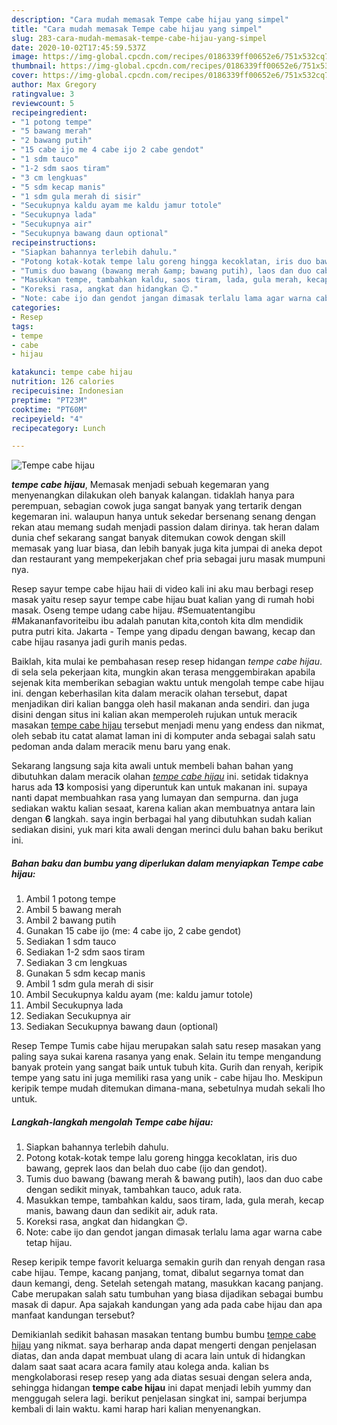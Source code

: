 ```yaml
---
description: "Cara mudah memasak Tempe cabe hijau yang simpel"
title: "Cara mudah memasak Tempe cabe hijau yang simpel"
slug: 283-cara-mudah-memasak-tempe-cabe-hijau-yang-simpel
date: 2020-10-02T17:45:59.537Z
image: https://img-global.cpcdn.com/recipes/0186339ff00652e6/751x532cq70/tempe-cabe-hijau-foto-resep-utama.jpg
thumbnail: https://img-global.cpcdn.com/recipes/0186339ff00652e6/751x532cq70/tempe-cabe-hijau-foto-resep-utama.jpg
cover: https://img-global.cpcdn.com/recipes/0186339ff00652e6/751x532cq70/tempe-cabe-hijau-foto-resep-utama.jpg
author: Max Gregory
ratingvalue: 3
reviewcount: 5
recipeingredient:
- "1 potong tempe"
- "5 bawang merah"
- "2 bawang putih"
- "15 cabe ijo me 4 cabe ijo 2 cabe gendot"
- "1 sdm tauco"
- "1-2 sdm saos tiram"
- "3 cm lengkuas"
- "5 sdm kecap manis"
- "1 sdm gula merah di sisir"
- "Secukupnya kaldu ayam me kaldu jamur totole"
- "Secukupnya lada"
- "Secukupnya air"
- "Secukupnya bawang daun optional"
recipeinstructions:
- "Siapkan bahannya terlebih dahulu."
- "Potong kotak-kotak tempe lalu goreng hingga kecoklatan, iris duo bawang, geprek laos dan belah duo cabe (ijo dan gendot)."
- "Tumis duo bawang (bawang merah &amp; bawang putih), laos dan duo cabe dengan sedikit minyak, tambahkan tauco, aduk rata."
- "Masukkan tempe, tambahkan kaldu, saos tiram, lada, gula merah, kecap manis, bawang daun dan sedikit air, aduk rata."
- "Koreksi rasa, angkat dan hidangkan 😊."
- "Note: cabe ijo dan gendot jangan dimasak terlalu lama agar warna cabe tetap hijau."
categories:
- Resep
tags:
- tempe
- cabe
- hijau

katakunci: tempe cabe hijau 
nutrition: 126 calories
recipecuisine: Indonesian
preptime: "PT23M"
cooktime: "PT60M"
recipeyield: "4"
recipecategory: Lunch

---
```



![Tempe cabe hijau](https://img-global.cpcdn.com/recipes/0186339ff00652e6/751x532cq70/tempe-cabe-hijau-foto-resep-utama.jpg)

<b><i>tempe cabe hijau</i></b>, Memasak menjadi sebuah kegemaran yang menyenangkan dilakukan oleh banyak kalangan. tidaklah hanya para perempuan, sebagian cowok juga sangat banyak yang tertarik dengan kegemaran ini. walaupun hanya untuk sekedar bersenang senang dengan rekan atau memang sudah menjadi passion dalam dirinya. tak heran dalam dunia chef sekarang sangat banyak ditemukan cowok dengan skill memasak yang luar biasa, dan lebih banyak juga kita jumpai di aneka depot dan restaurant yang mempekerjakan chef pria sebagai juru masak mumpuni nya.

Resep sayur tempe cabe hijau haii di video kali ini aku mau berbagi resep masak yaitu resep sayur tempe cabe hijau buat kalian yang di rumah hobi masak. Oseng tempe udang cabe hijau. #Semuatentangibu #Makananfavoriteibu ibu adalah panutan kita,contoh kita dlm mendidik putra putri kita. Jakarta - Tempe yang dipadu dengan bawang, kecap dan cabe hijau rasanya jadi gurih manis pedas.

Baiklah, kita mulai ke pembahasan resep resep hidangan <i>tempe cabe hijau</i>. di sela sela pekerjaan kita, mungkin akan terasa menggembirakan apabila sejenak kita memberikan sebagian waktu untuk mengolah tempe cabe hijau ini. dengan keberhasilan kita dalam meracik olahan tersebut, dapat menjadikan diri kalian bangga oleh hasil makanan anda sendiri. dan juga disini dengan situs ini kalian akan memperoleh rujukan untuk meracik masakan <u>tempe cabe hijau</u> tersebut menjadi menu yang endess dan nikmat, oleh sebab itu catat alamat laman ini di komputer anda sebagai salah satu pedoman anda dalam meracik menu baru yang enak.


Sekarang langsung saja kita awali untuk membeli bahan bahan yang dibutuhkan dalam meracik olahan <u><i>tempe cabe hijau</i></u> ini. setidak tidaknya harus ada <b>13</b> komposisi yang diperuntuk kan untuk makanan ini. supaya nanti dapat membuahkan rasa yang lumayan dan sempurna. dan juga sediakan waktu kalian sesaat, karena kalian akan membuatnya antara lain dengan <b>6</b> langkah. saya ingin berbagai hal yang dibutuhkan sudah kalian sediakan disini, yuk mari kita awali dengan merinci dulu bahan baku berikut ini.

<!--inarticleads1-->

##### Bahan baku dan bumbu yang diperlukan dalam menyiapkan Tempe cabe hijau:

1. Ambil 1 potong tempe
1. Ambil 5 bawang merah
1. Ambil 2 bawang putih
1. Gunakan 15 cabe ijo (me: 4 cabe ijo, 2 cabe gendot)
1. Sediakan 1 sdm tauco
1. Sediakan 1-2 sdm saos tiram
1. Sediakan 3 cm lengkuas
1. Gunakan 5 sdm kecap manis
1. Ambil 1 sdm gula merah di sisir
1. Ambil Secukupnya kaldu ayam (me: kaldu jamur totole)
1. Ambil Secukupnya lada
1. Sediakan Secukupnya air
1. Sediakan Secukupnya bawang daun (optional)


Resep Tempe Tumis cabe hijau merupakan salah satu resep masakan yang paling saya sukai karena rasanya yang enak. Selain itu tempe mengandung banyak protein yang sangat baik untuk tubuh kita. Gurih dan renyah, keripik tempe yang satu ini juga memiliki rasa yang unik - cabe hijau lho. Meskipun keripik tempe mudah ditemukan dimana-mana, sebetulnya mudah sekali lho untuk. 

<!--inarticleads2-->

##### Langkah-langkah mengolah Tempe cabe hijau:

1. Siapkan bahannya terlebih dahulu.
1. Potong kotak-kotak tempe lalu goreng hingga kecoklatan, iris duo bawang, geprek laos dan belah duo cabe (ijo dan gendot).
1. Tumis duo bawang (bawang merah &amp; bawang putih), laos dan duo cabe dengan sedikit minyak, tambahkan tauco, aduk rata.
1. Masukkan tempe, tambahkan kaldu, saos tiram, lada, gula merah, kecap manis, bawang daun dan sedikit air, aduk rata.
1. Koreksi rasa, angkat dan hidangkan 😊.
1. Note: cabe ijo dan gendot jangan dimasak terlalu lama agar warna cabe tetap hijau.


Resep keripik tempe favorit keluarga semakin gurih dan renyah dengan rasa cabe hijau. Tempe, kacang panjang, tomat, dibalut segarnya tomat dan daun kemangi, deng. Setelah setengah matang, masukkan kacang panjang. Cabe merupakan salah satu tumbuhan yang biasa dijadikan sebagai bumbu masak di dapur. Apa sajakah kandungan yang ada pada cabe hijau dan apa manfaat kandungan tersebut? 

Demikianlah sedikit bahasan masakan tentang bumbu bumbu <u>tempe cabe hijau</u> yang nikmat. saya berharap anda dapat mengerti dengan penjelasan diatas, dan anda dapat membuat ulang di acara lain untuk di hidangkan dalam saat saat acara acara family atau kolega anda. kalian bs mengkolaborasi resep resep yang ada diatas sesuai dengan selera anda, sehingga hidangan <b>tempe cabe hijau</b> ini dapat menjadi lebih yummy dan menggugah selera lagi. berikut penjelasan singkat ini, sampai berjumpa kembali di lain waktu. kami harap hari kalian menyenangkan.
